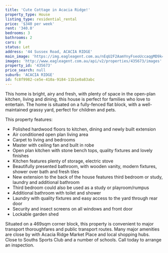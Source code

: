 ```yaml
---
title: 'Cute Cottage in Acacia Ridge!'
property_type: House
listing_type: residential_rental
price: '$340 per week'
rent: '340.0'
bedrooms: 3
bathrooms: 2
cars: 0
status: Let
address: '44 Sussex Road, ACACIA RIDGE'
main_image: 'https://img.eagleagent.com.au/nEqU2F2AamYnyFseoUccaqgMD9k=/1280x854/smart/https://s3-us-west-2.amazonaws.com/eagleagent-orig/images/6826624/418919406-image-M.jpg'
images: 'http://www.eagleagent.com.au/api/v2/properties/435673/images'
property_id: '435673'
price_search: null
suburb: 'ACACIA RIDGE'
id: fc8f9982-ce5e-410a-9184-11b1e0a83abc
---
```

This home is bright, airy and fresh, with plenty of space in the open-plan kitchen, living and dining, this house is perfect for families who love to entertain. The home is situated on a fully-fenced flat block, with a well-maintained grassy yard, perfect for children and pets.

This property features:

*  Polished hardwood floors to kitchen, dining and newly built extension
*  Air conditioned open plan living area
*  Carpet to living and bedrooms
*  Master with ceiling fan and built in robe
*  Open plan kitchen with stone bench tops, quality fixtures and lovely finishes
*  Kitchen features plenty of storage, electric stove
*  Beautifully presented bathroom, with wooden vanity, modern fixtures, shower over bath and fresh tiles
*  New extension to the back of the house features third bedroom or study, laundry and additional bathroom
*  Third bedroom could also be used as a study or playroom/rumpus
*  Additional bathroom with toilet and shower
*  Laundry with quality fixtures and easy access to the yard through rear door
*  Security and insect screens on all windows and front door
*  Lockable garden shed

Situated on a 469sqm corner block, this property is convenient to major transport thoroughfares and public transport routes. Many major amenities are close by with Acacia Ridge Market Place and local shopping hubs. Close to Souths Sports Club and a number of schools. Call today to arrange an inspection.